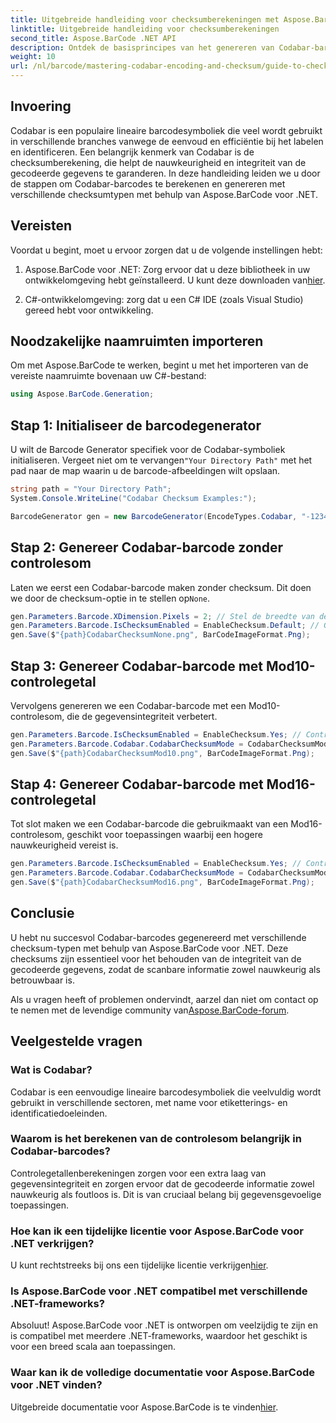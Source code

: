 ```yaml
---
title: Uitgebreide handleiding voor checksumberekeningen met Aspose.BarCode
linktitle: Uitgebreide handleiding voor checksumberekeningen
second_title: Aspose.BarCode .NET API
description: Ontdek de basisprincipes van het genereren van Codabar-barcodes met Aspose.BarCode voor .NET. Deze stapsgewijze handleiding behandelt het maken van barcodes met en zonder checksums, waarmee de gegevensintegriteit en nauwkeurigheid worden verbeterd.
weight: 10
url: /nl/barcode/mastering-codabar-encoding-and-checksum/guide-to-checksum-calculation/
---
```

## Invoering

Codabar is een populaire lineaire barcodesymboliek die veel wordt gebruikt in verschillende branches vanwege de eenvoud en efficiëntie bij het labelen en identificeren. Een belangrijk kenmerk van Codabar is de checksumberekening, die helpt de nauwkeurigheid en integriteit van de gecodeerde gegevens te garanderen. In deze handleiding leiden we u door de stappen om Codabar-barcodes te berekenen en genereren met verschillende checksumtypen met behulp van Aspose.BarCode voor .NET.

## Vereisten

Voordat u begint, moet u ervoor zorgen dat u de volgende instellingen hebt:

1.  Aspose.BarCode voor .NET: Zorg ervoor dat u deze bibliotheek in uw ontwikkelomgeving hebt geïnstalleerd. U kunt deze downloaden van[hier](https://releases.aspose.com/barcode/net/).
   
2. C#-ontwikkelomgeving: zorg dat u een C# IDE (zoals Visual Studio) gereed hebt voor ontwikkeling.


## Noodzakelijke naamruimten importeren

Om met Aspose.BarCode te werken, begint u met het importeren van de vereiste naamruimte bovenaan uw C#-bestand:

```csharp
using Aspose.BarCode.Generation;
```

## Stap 1: Initialiseer de barcodegenerator

 U wilt de Barcode Generator specifiek voor de Codabar-symboliek initialiseren. Vergeet niet om te vervangen`"Your Directory Path"` met het pad naar de map waarin u de barcode-afbeeldingen wilt opslaan.

```csharp
string path = "Your Directory Path";
System.Console.WriteLine("Codabar Checksum Examples:");

BarcodeGenerator gen = new BarcodeGenerator(EncodeTypes.Codabar, "-12345-");
```

## Stap 2: Genereer Codabar-barcode zonder controlesom

 Laten we eerst een Codabar-barcode maken zonder checksum. Dit doen we door de checksum-optie in te stellen op`None`.

```csharp
gen.Parameters.Barcode.XDimension.Pixels = 2; // Stel de breedte van de balken in
gen.Parameters.Barcode.IsChecksumEnabled = EnableChecksum.Default; // Geen controlegetal
gen.Save($"{path}CodabarChecksumNone.png", BarCodeImageFormat.Png);
```

## Stap 3: Genereer Codabar-barcode met Mod10-controlegetal

Vervolgens genereren we een Codabar-barcode met een Mod10-controlesom, die de gegevensintegriteit verbetert.

```csharp
gen.Parameters.Barcode.IsChecksumEnabled = EnableChecksum.Yes; // Controlesom inschakelen
gen.Parameters.Barcode.Codabar.CodabarChecksumMode = CodabarChecksumMode.Mod10; // Mod10 instellen
gen.Save($"{path}CodabarChecksumMod10.png", BarCodeImageFormat.Png);
```

## Stap 4: Genereer Codabar-barcode met Mod16-controlegetal

Tot slot maken we een Codabar-barcode die gebruikmaakt van een Mod16-controlesom, geschikt voor toepassingen waarbij een hogere nauwkeurigheid vereist is.

```csharp
gen.Parameters.Barcode.IsChecksumEnabled = EnableChecksum.Yes; // Controlesom inschakelen
gen.Parameters.Barcode.Codabar.CodabarChecksumMode = CodabarChecksumMode.Mod16; // Mod16 instellen
gen.Save($"{path}CodabarChecksumMod16.png", BarCodeImageFormat.Png);
```

## Conclusie

U hebt nu succesvol Codabar-barcodes gegenereerd met verschillende checksum-typen met behulp van Aspose.BarCode voor .NET. Deze checksums zijn essentieel voor het behouden van de integriteit van de gecodeerde gegevens, zodat de scanbare informatie zowel nauwkeurig als betrouwbaar is.

Als u vragen heeft of problemen ondervindt, aarzel dan niet om contact op te nemen met de levendige community van[Aspose.BarCode-forum](https://forum.aspose.com/c/barcode/13).

## Veelgestelde vragen

### Wat is Codabar?

Codabar is een eenvoudige lineaire barcodesymboliek die veelvuldig wordt gebruikt in verschillende sectoren, met name voor etiketterings- en identificatiedoeleinden.

### Waarom is het berekenen van de controlesom belangrijk in Codabar-barcodes?

Controlegetallenberekeningen zorgen voor een extra laag van gegevensintegriteit en zorgen ervoor dat de gecodeerde informatie zowel nauwkeurig als foutloos is. Dit is van cruciaal belang bij gegevensgevoelige toepassingen.

### Hoe kan ik een tijdelijke licentie voor Aspose.BarCode voor .NET verkrijgen?

 U kunt rechtstreeks bij ons een tijdelijke licentie verkrijgen[hier](https://purchase.conholdate.com/temporary-license/).

### Is Aspose.BarCode voor .NET compatibel met verschillende .NET-frameworks?

Absoluut! Aspose.BarCode voor .NET is ontworpen om veelzijdig te zijn en is compatibel met meerdere .NET-frameworks, waardoor het geschikt is voor een breed scala aan toepassingen.

### Waar kan ik de volledige documentatie voor Aspose.BarCode voor .NET vinden?

Uitgebreide documentatie voor Aspose.BarCode is te vinden[hier](https://reference.aspose.com/barcode/net/).